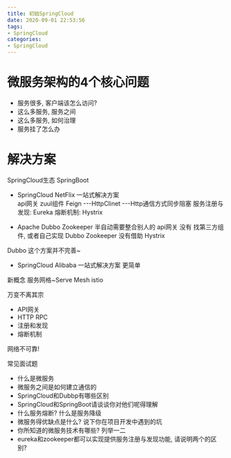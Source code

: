 ```yaml
---
title: 初始SpringCloud
date: 2020-09-01 22:53:56
tags:
- SpringCloud
categories: 
- SpringCloud
---
```


# 微服务架构的4个核心问题
- 服务很多, 客户端该怎么访问?
- 这么多服务, 服务之间
- 这么多服务, 如何治理
- 服务挂了怎么办

# 解决方案
SpringCloud生态 SpringBoot

- SpringCloud NetFlix   一站式解决方案  
api网关 zuul组件
Feign ---HttpClinet ---Http通信方式同步阻塞
服务注册与发现: Eureka
熔断机制: Hystrix

- Apache Dubbo Zookeeper    半自动需要整合别人的
api网关 没有 找第三方组件, 或者自己实现
Dubbo 
Zookeeper
没有借助 Hystrix

Dubbo 这个方案并不完善~
- SpringCloud Alibaba   一站式解决方案  更简单

新概念  服务网格~Serve Mesh
istio

万变不离其宗
- API网关
- HTTP RPC
- 注册和发现
- 熔断机制

网络不可靠! 


常见面试题
- 什么是微服务
- 微服务之间是如何建立通信的
- SpringCloud和Dubbp有哪些区别
- SpringCloud和SpringBoot请谈谈你对他们呢得理解
- 什么服务熔断? 什么是服务降级
- 微服务得优缺点是什么? 说下你在项目开发中遇到的坑
- 你所知道的微服务技术有哪些? 列举一二
- eureka和zookeeper都可以实现提供服务注册与发现功能, 请说明两个的区别?

